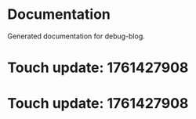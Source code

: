 # Documentation

Generated documentation for debug-blog.

# Touch update: 1761427908

# Touch update: 1761427908
